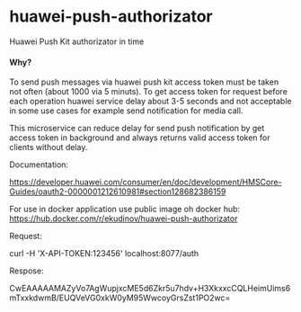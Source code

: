 # huawei-push-authorizator
Huawei Push Kit authorizator in time

#### Why?

To send push messages via huawei push kit access token must be taken not often (about 1000 via 5 minuts). To get access token for request before each operation huawei service delay about 3-5 seconds and not acceptable in some use cases for example send notification for media call.

This microservice can reduce delay for send push notification by get access token in background and always returns valid access token for clients without delay.

Documentation:

https://developer.huawei.com/consumer/en/doc/development/HMSCore-Guides/oauth2-0000001212610981#section128682386159

For use in docker application use public image oh docker hub: https://hub.docker.com/r/ekudinov/huawei-push-authorizator

Request:

curl -H 'X-API-TOKEN:123456' localhost:8077/auth

Respose:

CwEAAAAAMAZyVo7AgWupjxcME5d6Zkr5u7hdv+H3XkxxcCQLHeimUims6mTxxkdwmB/EUQVeVG0xkW0yM95WwcoyGrsZst1PO2wc=

